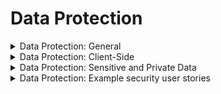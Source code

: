 # Data Protection

<details>
  <summary>
    Data Protection: General
  </summary>
  
  * Ensure the following high-level requirements are met:
    * **Confidentiality**: Protect data from unauthorized observation or disclosure, both in transit and when stored.
    * **Integrity**: Protect data from being created, altered or deleted by unauthorized attackers.
    * **Availability**: Ensure data is available to authorized users per requirements.
  * Prevent sensitive data from being cached in server components such as load balancers and application caches.
  * Protect all cached or temporary copies of sensitive data stored on the server from unauthorized access.
  * Overwrite cached sensitive data after its authorized use.
  * Minimize the number of parameters in a request, such as hidden fields, Ajax variables, cookies, and header values.
  * Detect and alert on abnormal numbers of requests by IP, user, total per hour or day, or other appropriate criteria.
  * Perform regular backups of important data and test restoration.
  * Store backups securely.
</details>

<details>
  <summary>
    Data Protection: Client-Side
  </summary>
  
  * Set sufficient anti-caching headers so that sensitive data is not cached in browsers.
  * Do not cache sensitive data in client-side storage.
  * Clear authenticated data from client-side storage after the client or session is terminated.
</details>

<details>
  <summary>
    Data Protection: Sensitive and Private Data
  </summary>
  
  * Use the HTTP message body or headers to send sensitive data to the server.
  * Ensure query string parameters from any HTTP verb do not contain sensitive data.
  * Allow users to remove or export their data on demand.
  * Provide users with clear language regarding collection and use of supplied personal information and provide opt-in consent for the use of that data before it is used.
  * Identify all sensitive data created and processed by the application, and have a policy in place on how to deal with sensitive data.
  * Audit accesses to sensitive data collected under relevant data protection directives or where logging of access is required.
  * Overwrite sensitive information in memory as soon as it is no longer required using zeroes or random data.
  * Encrypt sensitive or private information that requires it.
  * Overwrite old or out-of-date data according to data retention requirements.
</details>

<details>
  <summary>
    Data Protection: Example security user stories
  </summary>
  
  * As a user, I want the application to protect my sensitive data from being cached or temporary copies kept that may lead to exposure.
  * As a user, I want the application to make regular backups of my sensitive data for which recovery is tested regularly.
  * As a user, I want the application to ensure sensitive data is transmitted securely.
</details>
